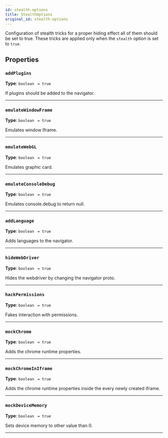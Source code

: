 ```yaml
---
id: stealth-options
title: StealthOptions
original_id: stealth-options
---
```


<a name="stealthoptions"></a>

Configuration of stealth tricks for a proper hiding effect all of them should be set to true. These tricks are applied only when the `stealth` option
is set to `true`.

## Properties

### `addPlugins`

**Type**: `boolean` <code> = true</code>

If plugins should be added to the navigator.

---

### `emulateWindowFrame`

**Type**: `boolean` <code> = true</code>

Emulates window Iframe.

---

### `emulateWebGL`

**Type**: `boolean` <code> = true</code>

Emulates graphic card.

---

### `emulateConsoleDebug`

**Type**: `boolean` <code> = true</code>

Emulates console.debug to return null.

---

### `addLanguage`

**Type**: `boolean` <code> = true</code>

Adds languages to the navigator.

---

### `hideWebDriver`

**Type**: `boolean` <code> = true</code>

Hides the webdriver by changing the navigator proto.

---

### `hackPermissions`

**Type**: `boolean` <code> = true</code>

Fakes interaction with permissions.

---

### `mockChrome`

**Type**: `boolean` <code> = true</code>

Adds the chrome runtime properties.

---

### `mockChromeInIframe`

**Type**: `boolean` <code> = true</code>

Adds the chrome runtime properties inside the every newly created iframe.

---

### `mockDeviceMemory`

**Type**: `boolean` <code> = true</code>

Sets device memory to other value than 0.

---
